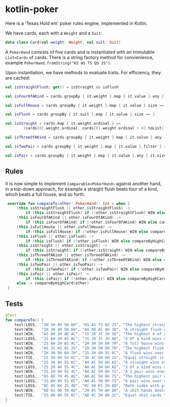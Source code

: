 # kotlin-poker

Here is a 'Texas Hold em' poker rules engine, implemented in Kotlin. 


We have cards, each with a `Weight` and a `Suit`: 

```kotlin
data class Card(val weight: Weight, val suit: Suit)
```

A `PokerHand` consists of five cards and is instantiated with an immutable `List<Card>` of cards. There is a string factory method for convienience, example `PokerHand.fromString("KS AS TS QS JS")`. 

Upon instantiation, we have methods to evaluate traits. For efficiency, they are cached: 

```kotlin
val isStraightFlush; get() = isStraight && isFlush

val isFourOfAKind = cards.groupBy { it.weight }.map { it.value }.any { it.size == 4 }

val isFullHouse = cards.groupBy { it.weight }.map { it.value }.size == 2

val isFlush = cards.groupBy { it.suit }.map { it.value }.size == 1

val isStraight = cards.map { it.weight.ordinal } ==
        (cards[0].weight.ordinal..cards[0].weight.ordinal + 4).toList()

val isThreeOfAKind = cards.groupBy { it.weight }.map { it.value }.any { it.size == 3 }

val isTwoPair = cards.groupBy { it.weight }.map { it.value }.filter { it.size == 2 }.count() == 2

val isPair = cards.groupBy { it.weight }.map { it.value }.any { it.size == 2 }
```

## Rules 

It is now simple to implement `Comparable<PokerHand>` against another hand, in a top-down approach, for example a straight flush beats four of a kind, which beats a full house, and so forth. 

```kotlin
 override fun compareTo(other: PokerHand): Int = when {
     (this.isStraightFlush || other.isStraightFlush) ->
         if (this.isStraightFlush) if (!other.isStraightFlush) WIN else compareByHighCard(other) else LOSS
     (this.isFourOfAKind || other.isFourOfAKind) ->
         if (this.isFourOfAKind) if (!other.isFourOfAKind) WIN else compareByHighCard(other) else LOSS
     (this.isFullHouse || other.isFullHouse) ->
         if (this.isFullHouse) if (!other.isFullHouse) WIN else compareByHighCard(other) else LOSS
     (this.isFlush || other.isFlush) ->
         if (this.isFlush) if (!other.isFlush) WIN else compareByHighCard(other) else LOSS
     (this.isStraight || other.isStraight) ->
         if (this.isStraight) if (!other.isStraight) WIN else compareByHighCard(other) else LOSS
     (this.isThreeOfAKind || other.isThreeOfAKind) ->
         if (this.isThreeOfAKind) if (!other.isThreeOfAKind) WIN else compareByHighCard(other) else LOSS
     (this.isTwoPair || other.isTwoPair) ->
         if (this.isTwoPair) if (!other.isTwoPair) WIN else compareByHighCard(other) else LOSS
     (this.isPair || other.isPair) ->
         if (this.isPair) if (!other.isPair) WIN else compareByHighCard(other) else LOSS
     else -> compareByHighCard(other)
 }
```

## Tests

```kotlin
@Test
fun compareTo() {
    test(LOSS,  "2H 3H 4H 5H 6H", "KS AS TS QS JS", "The highest straight flush wins")
    test(WIN,   "2H 3H 4H 5H 6H", "AS AD AC AH JD", "A straight flush wins over 4 of a kind")
    test(WIN,   "AS AH 2H AD AC", "JS JD JC JH 3D", "The highest 4 of a kind wins")
    test(LOSS,  "2S AH 2H AS AC", "JS JD JC JH AD", "4 Of a kind wins over a full house")
    test(WIN,   "2S AH 2H AS AC", "2H 3H 5H 6H 7H", "A full house wins over a flush")
    test(WIN,   "AS 3S 4S 8S 2S", "2H 3H 5H 6H 7H", "The highest flush wins")
    test(WIN,   "2H 3H 5H 6H 7H", "2S 3H 4H 5S 6C", "A flush wins over a straight")
    test(TIE,   "2S 3H 4H 5S 6C", "3D 4C 5H 6H 2S", "Equal straight is tie")
    test(WIN,   "2S 3H 4H 5S 6C", "AH AC 5H 6H AS", "A straight wins over three of a kind")
    test(LOSS,  "2S 2H 4H 5S 4C", "AH AC 5H 6H AS", "3 Of a kind wins over a two pair")
    test(WIN,   "2S 2H 4H 5S 4C", "AH AC 5H 6H 7S", "A 2 pair wins over a pair")
    test(LOSS,  "6S AD 7H 4S AS", "AH AC 5H 6H 7S", "The highest pair wins")
    test(LOSS,  "2S AH 4H 5S KC", "AH AC 5H 6H 7S", "A pair wins over a dud hand")
    test(LOSS,  "8C 4S KH JS 4D", "KC 4H KS 2H 8D", "Both sides with pairs, the high card side wins")
    test(WIN,   "KD 6S 9D TH AD", "JH 8S TH AH QH", "A shit hands beats another shit hand, by high card")
    test(TIE,   "2S AH 4H 5S 6C", "AD 4C 5H 6H 2C", "Equal shit cards tie")
}
```
